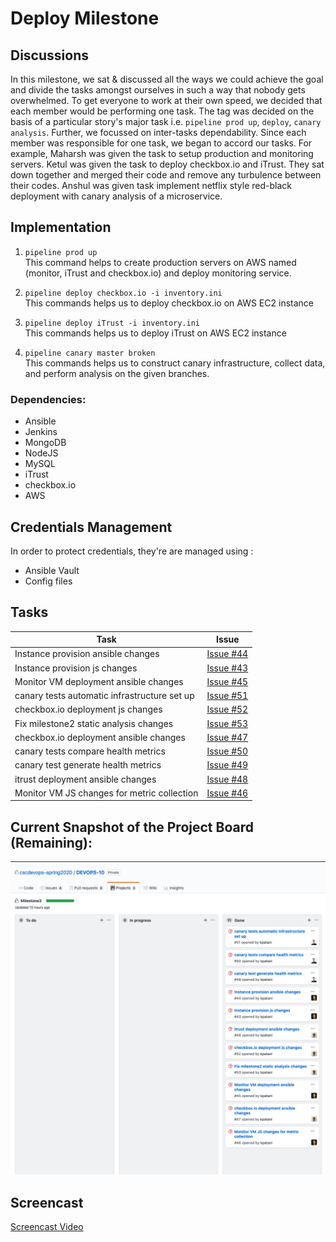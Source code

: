 # Deploy Milestone

## Discussions
In this milestone, we sat & discussed all the ways we could achieve the goal and divide the tasks amongst ourselves in such a way that nobody gets overwhelmed. To get everyone to work at their own speed, we decided that each member would be performing one task. The tag was decided on the basis of a particular story's major task i.e. `pipeline prod up`, `deploy`, `canary analysis`. Further, we focussed on inter-tasks dependability. Since each member was responsible for one task, we began to accord our tasks. For example, Maharsh was given the task to setup production and monitoring servers. Ketul was given the task to deploy checkbox.io and iTrust. They sat down together and merged their code and remove any turbulence between their codes. Anshul was given task implement netflix style red-black deployment with canary analysis of a microservice.

## Implementation
1. `pipeline prod up`  
This command helps to create production servers on AWS named (monitor, iTrust and checkbox.io) and deploy monitoring service.

2. `pipeline deploy checkbox.io -i inventory.ini`  
This commands helps us to deploy checkbox.io on AWS EC2 instance

3. `pipeline deploy iTrust -i inventory.ini`  
This commands helps us to deploy iTrust on AWS EC2 instance

4. `pipeline canary master broken`  
This commands helps us to construct canary infrastructure, collect data, and perform analysis on the given branches.

### Dependencies:
- Ansible
- Jenkins
- MongoDB
- NodeJS
- MySQL
- iTrust
- checkbox.io
- AWS

## Credentials Management
In order to protect credentials, they're are managed using :
- Ansible Vault
- Config files

## Tasks

| Task | Issue |
| ------ | ------ |
| Instance provision ansible changes | [Issue #44](https://github.ncsu.edu/cscdevops-spring2020/DEVOPS-10/issues/44) |
| Instance provision js changes | [Issue #43](https://github.ncsu.edu/cscdevops-spring2020/DEVOPS-10/issues/43) |
| Monitor VM deployment ansible changes | [Issue #45](https://github.ncsu.edu/cscdevops-spring2020/DEVOPS-10/issues/45) |
| canary tests automatic infrastructure set up | [Issue #51](https://github.ncsu.edu/cscdevops-spring2020/DEVOPS-10/issues/51) |
| checkbox.io deployment js changes | [Issue #52](https://github.ncsu.edu/cscdevops-spring2020/DEVOPS-10/issues/52) |
| Fix milestone2 static analysis changes | [Issue #53](https://github.ncsu.edu/cscdevops-spring2020/DEVOPS-10/issues/53) |
| checkbox.io deployment ansible changes | [Issue #47](https://github.ncsu.edu/cscdevops-spring2020/DEVOPS-10/issues/47) |
| canary tests compare health metrics | [Issue #50](https://github.ncsu.edu/cscdevops-spring2020/DEVOPS-10/issues/50) |
| canary test generate health metrics | [Issue #49](https://github.ncsu.edu/cscdevops-spring2020/DEVOPS-10/issues/49) |
| itrust deployment ansible changes | [Issue #48](https://github.ncsu.edu/cscdevops-spring2020/DEVOPS-10/issues/48) |
| Monitor VM JS changes for metric collection | [Issue #46](https://github.ncsu.edu/cscdevops-spring2020/DEVOPS-10/issues/46) |

## Current Snapshot of the Project Board (Remaining):
![img](../imgs/deploy_milestone_project_board.png)

## Screencast
[Screencast Video](https://drive.google.com/open?id=1fCF1fJTuE-TnvXc0Pq80S0OMo9cfMXGD)
